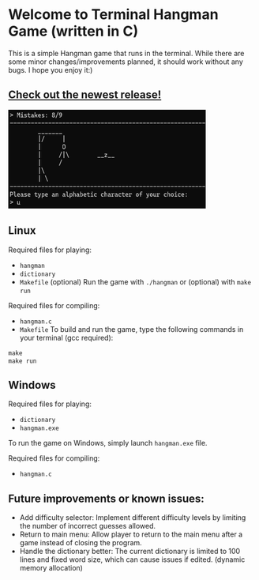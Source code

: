 # Welcome to Terminal Hangman Game (written in C)
This is a simple Hangman game that runs in the terminal. While there are some minor changes/improvements planned, it should work without any bugs.
I hope you enjoy it:)

## [Check out the newest release!]([docs/CONTRIBUTING.md](https://github.com/5r6t/Hangman_in_terminal/releases/latest))
<img src="hangman_img_readme.bmp" alt="hangman_screenshot" width="400" height="200">

## Linux
Required files for playing:
* `hangman`
* `dictionary`
* `Makefile` (optional)
Run the game with `./hangman` or (optional) with `make run`

Required files for compiling:
* `hangman.c`
* `Makefile`
To build and run the game, type the following commands in your terminal (gcc required):
```
make
make run
```

## Windows
Required files for playing:
* `dictionary`
* `hangman.exe`

To run the game on Windows, simply launch `hangman.exe` file.

Required files for compiling:
* `hangman.c`

## Future improvements or known issues:
- Add difficulty selector: Implement different difficulty levels by limiting the number of incorrect guesses allowed.
- Return to main menu: Allow player to return to the main menu after a game instead of closing the program.
- Handle the dictionary better: The current dictionary is limited to 100 lines and fixed word size, which can cause issues if edited. (dynamic memory allocation)
